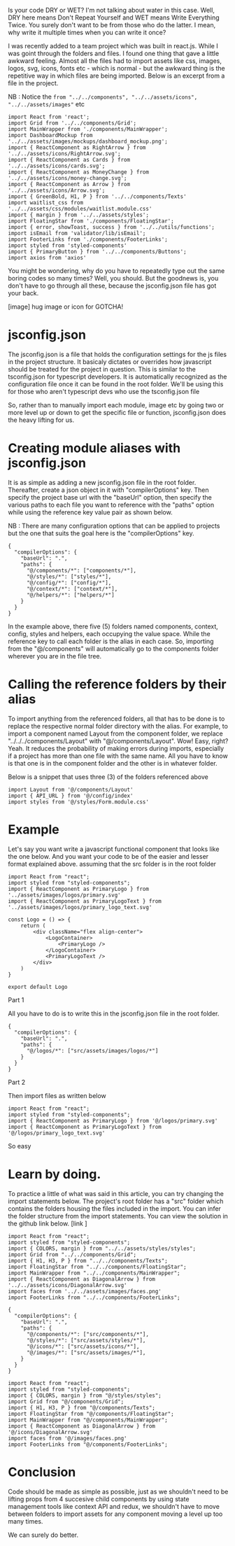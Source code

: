 Is your code DRY or WET? I'm not talking about water in this case. Well, DRY here means Don't Repeat Yourself and WET means Write Everything Twice. You surely don't want to be from those who do the latter. I mean, why write it multiple times when you can write it once?

I was recently added to a team project which was built in react.js. While I was goint through the folders and files. I found one thing that gave a little awkward feeling. Almost all the files had to import assets like css, images, logos, svg, icons, fonts etc - which is normal - but the awkward thing is the repetitive way in which files are being imported. Below is an excerpt from a file in the project. 

NB : Notice the `from "../../components", "../../assets/icons", "../../assets/images"` etc

```
import React from 'react';
import Grid from '../../components/Grid';
import MainWrapper from './components/MainWrapper';
import DashboardMockup from '../../assets/images/mockups/dashboard_mockup.png';
import { ReactComponent as RightArrow } from '../../assets/icons/RightArrow.svg';
import { ReactComponent as Cards } from '../../assets/icons/cards.svg';
import { ReactComponent as MoneyChange } from '../../assets/icons/money-change.svg';
import { ReactComponent as Arrow } from '../../assets/icons/Arrow.svg';
import { GreenBold, H1, P } from '../../components/Texts'
import waitlist_css from '../../assets/css/modules/waitlist.module.css'
import { margin } from '../../assets/styles';
import FloatingStar from './components/FloatingStar';
import { error, showToast, success } from '../../utils/functions';
import isEmail from 'validator/lib/isEmail';
import FooterLinks from './components/FooterLinks';
import styled from 'styled-components'
import { PrimaryButton } from '../../components/Buttons';
import axios from 'axios'

```

You might be wondering, why do you have to repeatedly type out the same boring codes so many times? Well, you should. But the goodnews is, you don't have to go through all these, because the jsconfig.json file has got your back.

[image] hug image or icon for GOTCHA!
 
# jsconfig.json

The jsconfig.json is a file that holds the configuration settings for the js files in the project structure. It basicaly dictates or overrides how javascript should be treated for the project in question. This is similar to the tsconfig.json for typescript developers. It is automatically recognized as the configuration file once it can be found in the root folder. We'll be using this for those who aren't typescript devs who use the tsconfig.json file

So, rather than to manually import each module, image etc by going two or more level up or down to get the specific file or function, jsconfig.json does the heavy lifting for us.


# Creating module aliases with jsconfig.json

It is as simple as adding a new jsconfig.json file in the root folder. Thereafter, create a json object in it with "compilerOptions" key. Then specify the project base url with the "baseUrl" option, then specify the various paths to each file you want to reference with the "paths" option while using the reference key value pair as shown below. 

NB : There are many configuration options that can be applied to projects but the one that suits the goal here is the "compilerOptions" key.

```
{
  "compilerOptions": {
    "baseUrl": ".",
    "paths": {
      "@/components/*": ["components/*"],
      "@/styles/*": ["styles/*"],
      "@/config/*": ["config/*"],
      "@/context/*": ["context/*"],
      "@/helpers/*": ["helpers/*"]
    }
  }
}

```

In the example above, there five (5) folders named components, context, config, styles and helpers, each occupying the value space. While the reference key to call each folder is the alias in each case. So, importing from the "@/components" will automatically go to the components folder wherever you are in the file tree.

# Calling the reference folders by their alias

To import anything from the referenced folders, all that has to be done is to replace the respective normal folder directory with the alias. For example, to import a component named Layout from the component folder, we replace "../../../components/Layout" with "@/components/Layout". Wow! Easy, right? Yeah. It reduces the probability of making errors during imports, especially if a project has more than one file with the same name. All you have to know is that one is in the component folder and the other is in whatever folder.

Below is a snippet that uses three (3) of the folders referenced above

```
import Layout from '@/components/Layout'
import { API_URL } from '@/config/index'
import styles from '@/styles/Form.module.css'

```

# Example

Let's say you want write a javascript functional component that looks like the one below. And you want your code to be of the easier and lesser format explained above. assuming that the src folder is in the root folder

```
import React from "react";
import styled from "styled-components";
import { ReactComponent as PrimaryLogo } from '../assets/images/logos/primary.svg'
import { ReactComponent as PrimaryLogoText } from '../assets/images/logos/primary_logo_text.svg'

const Logo = () => {
    return (
        <div className="flex align-center">
            <LogoContainer>
                <PrimaryLogo />
            </LogoContainer>
            <PrimaryLogoText />
        </div>
    )
}

export default Logo
```

Part 1

All you have to do is to write this in the jsconfig.json file in the root folder.

```
{
  "compilerOptions": {
    "baseUrl": ".",
    "paths": {
      "@/logos/*": ["src/assets/images/logos/*"]
    }
  }
}

```
Part 2

Then import files as written below

```
import React from "react";
import styled from "styled-components";
import { ReactComponent as PrimaryLogo } from '@/logos/primary.svg'
import { ReactComponent as PrimaryLogoText } from '@/logos/primary_logo_text.svg'

```
So easy

# Learn by doing.

To practice a little of what was said in this article, you can try changing the import statements below. The project's root folder has a "src" folder which contains the folders housing the files included in the import. You can infer the folder structure from the import statements. You can view the solution in the github link below.
[link ]

```
import React from "react";
import styled from "styled-components";
import { COLORS, margin } from "../../assets/styles/styles";
import Grid from "../../components/Grid";
import { H1, H3, P } from "../../components/Texts";
import FloatingStar from "../../components/FloatingStar";
import MainWrapper from "../../components/MainWrapper";
import { ReactComponent as DiagonalArrow } from '../../assets/icons/DiagonalArrow.svg'
import faces from '../../assets/images/faces.png'
import FooterLinks from "../../components/FooterLinks";

```

```
{
  "compilerOptions": {
    "baseUrl": ".",
    "paths": {
      "@/components/*": ["src/components/*"],
      "@/styles/*": ["src/assets/styles/*"],
	  "@/icons/*": ["src/assets/icons/*"],
	  "@/images/*": ["src/assets/images/*"],
    }
  }
}

```

```
import React from "react";
import styled from "styled-components";
import { COLORS, margin } from "@/styles/styles";
import Grid from "@/components/Grid";
import { H1, H3, P } from "@/components/Texts";
import FloatingStar from "@/components/FloatingStar";
import MainWrapper from "@/components/MainWrapper";
import { ReactComponent as DiagonalArrow } from '@/icons/DiagonalArrow.svg'
import faces from '@/images/faces.png'
import FooterLinks from "@/components/FooterLinks";

```



# Conclusion

Code should be made as simple as possible, just as we shouldn't need to be lifting props from 4 succesive child components by using state management tools like context API and redux, we shouldn't have to move between folders to import assets for any component moving a level up too many times.

We can surely do better.